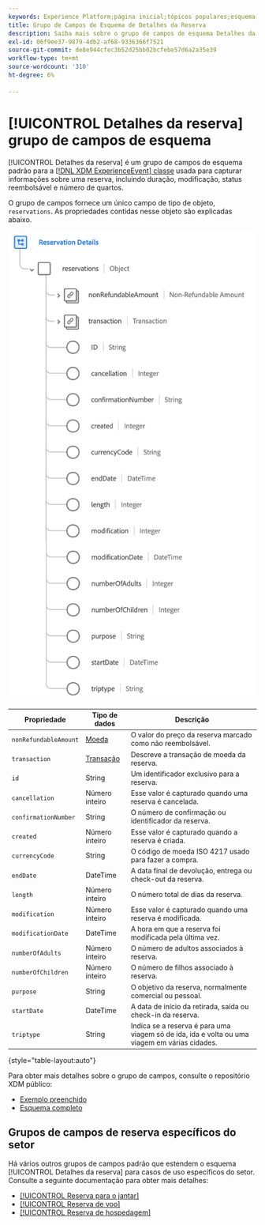 ```yaml
---
keywords: Experience Platform;página inicial;tópicos populares;esquema;Esquema;XDM;ExperienceEvent;campos;esquemas;Esquemas;Design de esquema;grupo de campos;grupo de campos;reserva;detalhes da reserva;
title: Grupo de Campos de Esquema de Detalhes da Reserva
description: Saiba mais sobre o grupo de campos de esquema Detalhes da reserva.
exl-id: 06f9ee37-9879-4db2-af68-9336366f7521
source-git-commit: de8e944cfec3b52d25bb02bcfebe57d6a2a35e39
workflow-type: tm+mt
source-wordcount: '310'
ht-degree: 6%

---
```


# [!UICONTROL Detalhes da reserva] grupo de campos de esquema

[!UICONTROL Detalhes da reserva] é um grupo de campos de esquema padrão para a [[!DNL XDM ExperienceEvent] classe](../../classes/experienceevent.md) usada para capturar informações sobre uma reserva, incluindo duração, modificação, status reembolsável e número de quartos.

O grupo de campos fornece um único campo de tipo de objeto, `reservations`. As propriedades contidas nesse objeto são explicadas abaixo.

![Estrutura de detalhes da reserva](../../images/field-groups/reservation-details.png)

| Propriedade | Tipo de dados | Descrição |
| --- | --- | --- |
| `nonRefundableAmount` | [Moeda](../../data-types/currency.md) | O valor do preço da reserva marcado como não reembolsável. |
| `transaction` | [Transação](../../data-types/transaction.md) | Descreve a transação de moeda da reserva. |
| `id` | String | Um identificador exclusivo para a reserva. |
| `cancellation` | Número inteiro | Esse valor é capturado quando uma reserva é cancelada. |
| `confirmationNumber` | String | O número de confirmação ou identificador da reserva. |
| `created` | Número inteiro | Esse valor é capturado quando a reserva é criada. |
| `currencyCode` | String | O código de moeda ISO 4217 usado para fazer a compra. |
| `endDate` | DateTime | A data final de devolução, entrega ou check-out da reserva. |
| `length` | Número inteiro | O número total de dias da reserva. |
| `modification` | Número inteiro | Esse valor é capturado quando uma reserva é modificada. |
| `modificationDate` | DateTime | A hora em que a reserva foi modificada pela última vez. |
| `numberOfAdults` | Número inteiro | O número de adultos associados à reserva. |
| `numberOfChildren` | Número inteiro | O número de filhos associado à reserva. |
| `purpose` | String | O objetivo da reserva, normalmente comercial ou pessoal. |
| `startDate` | DateTime | A data de início da retirada, saída ou check-in da reserva. |
| `triptype` | String | Indica se a reserva é para uma viagem só de ida, ida e volta ou uma viagem em várias cidades. |

{style="table-layout:auto"}

Para obter mais detalhes sobre o grupo de campos, consulte o repositório XDM público:

* [Exemplo preenchido](https://github.com/adobe/xdm/blob/master/components/fieldgroups/experience-event/industry-verticals/experienceevent-reservation-details.example.1.json)
* [Esquema completo](https://github.com/adobe/xdm/blob/master/components/fieldgroups/experience-event/industry-verticals/experienceevent-reservation-details.schema.json)

## Grupos de campos de reserva específicos do setor

Há vários outros grupos de campos padrão que estendem o esquema [!UICONTROL Detalhes da reserva] para casos de uso específicos do setor. Consulte a seguinte documentação para obter mais detalhes:

* [[!UICONTROL Reserva para o jantar]](./dining-reservation.md)
* [[!UICONTROL Reserva de voo]](./flight-reservation.md)
* [[!UICONTROL Reserva de hospedagem]](./lodging-reservation.md)
